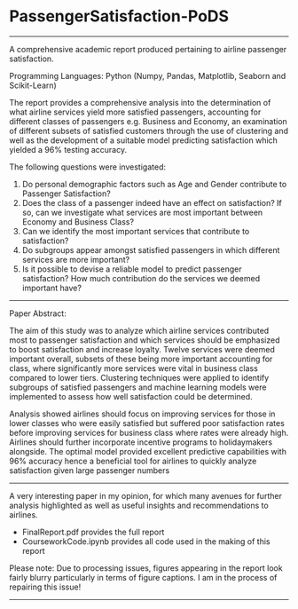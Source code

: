 # PassengerSatisfaction-PoDS

----

A comprehensive academic report produced pertaining to airline passenger satisfaction.

Programming Languages: Python (Numpy, Pandas, Matplotlib, Seaborn and Scikit-Learn)

The report provides a comprehensive analysis into the determination of what airline services yield more satisfied passengers, accounting for different classes of passengers e.g.
Business and Economy, an examination of different subsets of satisfied customers through the use of clustering and well as the development of a suitable model predicting
satisfaction which yielded a 96% testing accuracy.

The following questions were investigated:

1. Do personal demographic factors such as Age and Gender contribute to Passenger Satisfaction?
2. Does the class of a passenger indeed have an effect on satisfaction? If so, can we investigate what services are most important between Economy and Business Class?
3. Can we identify the most important services that contribute to satisfaction?
4. Do subgroups appear amongst satisfied passengers in which different services are more important?
5. Is it possible to devise a reliable model to predict passenger satisfaction? How much contribution do the services we deemed important have? 

----

Paper Abstract:

The aim of this study was to analyze which airline services contributed most to passenger satisfaction and which services should be emphasized to boost satisfaction and 
increase loyalty. Twelve services were deemed important overall, subsets of these being more important accounting for class, where significantly more services were vital in business class compared to lower tiers. Clustering techniques were applied to identify subgroups of satisfied passengers and machine learning models were implemented to assess how well satisfaction could be determined.

Analysis showed airlines should focus on improving services for those in lower classes who were easily satisfied but suffered poor satisfaction rates before improving services
for business class where rates were already high. Airlines should further incorporate incentive programs to holidaymakers alongside. The optimal model provided excellent
predictive capabilities with 96% accuracy hence a beneficial tool for airlines to quickly analyze satisfaction given large passenger numbers

----

A very interesting paper in my opinion, for which many avenues for further analysis highlighted as well as useful insights and recommendations to airlines.

- FinalReport.pdf provides the full report
- CourseworkCode.ipynb provides all code used in the making of this report

Please note: Due to processing issues, figures appearing in the report look fairly blurry particularly in terms of figure captions. I am in the process of repairing this issue!

----
